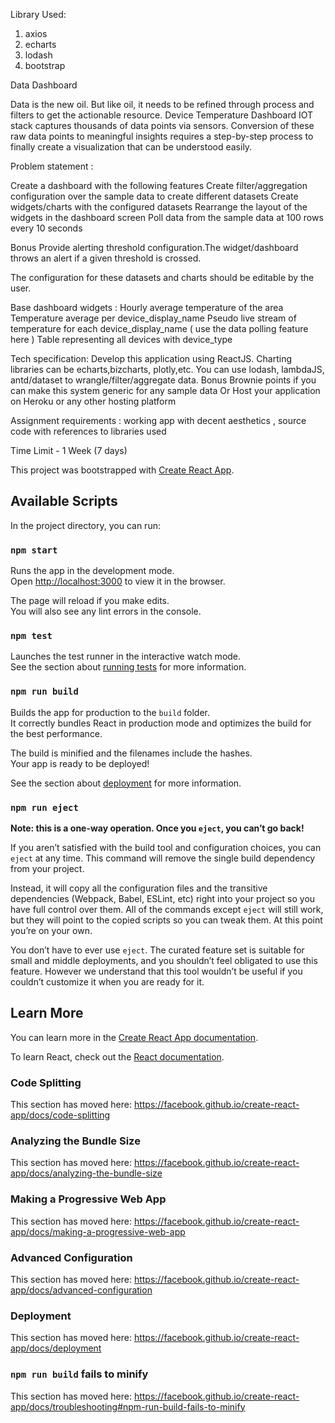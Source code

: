 Library Used: 

1. axios
2. echarts
3. lodash
4. bootstrap

Data Dashboard

Data is the new oil. But like oil, it needs to be refined through process and filters to get the actionable resource. Device Temperature Dashboard IOT stack captures thousands of data points via sensors. Conversion of these raw data points to meaningful insights requires a step-by-step process to finally create a visualization that can be understood easily. 

Problem statement :

Create a dashboard with the following features 
Create filter/aggregation configuration over the sample data to create different datasets
Create widgets/charts with the configured datasets
Rearrange the layout of the widgets in the dashboard screen
Poll data from the sample data at 100 rows every 10 seconds

Bonus
Provide alerting threshold configuration.The widget/dashboard throws an alert if a given threshold is crossed.

The configuration for these datasets and charts should be editable by the user. 

Base dashboard widgets :
Hourly average temperature of the area
Temperature average per device_display_name
Pseudo live stream of temperature for each device_display_name ( use the data polling feature here )
Table representing all devices with device_type

Tech specification:
Develop this application using ReactJS.
Charting libraries can be echarts,bizcharts, plotly,etc.
You can use lodash, lambdaJS, antd/dataset to wrangle/filter/aggregate data.
Bonus 
Brownie points if you can make this system generic for any sample data
Or
Host your application on Heroku or any other hosting platform

Assignment requirements : working app with decent aesthetics , source code with references to libraries used

Time Limit - 1 Week (7 days)



This project was bootstrapped with [Create React App](https://github.com/facebook/create-react-app).

## Available Scripts

In the project directory, you can run:

### `npm start`

Runs the app in the development mode.<br />
Open [http://localhost:3000](http://localhost:3000) to view it in the browser.

The page will reload if you make edits.<br />
You will also see any lint errors in the console.

### `npm test`

Launches the test runner in the interactive watch mode.<br />
See the section about [running tests](https://facebook.github.io/create-react-app/docs/running-tests) for more information.

### `npm run build`

Builds the app for production to the `build` folder.<br />
It correctly bundles React in production mode and optimizes the build for the best performance.

The build is minified and the filenames include the hashes.<br />
Your app is ready to be deployed!

See the section about [deployment](https://facebook.github.io/create-react-app/docs/deployment) for more information.

### `npm run eject`

**Note: this is a one-way operation. Once you `eject`, you can’t go back!**

If you aren’t satisfied with the build tool and configuration choices, you can `eject` at any time. This command will remove the single build dependency from your project.

Instead, it will copy all the configuration files and the transitive dependencies (Webpack, Babel, ESLint, etc) right into your project so you have full control over them. All of the commands except `eject` will still work, but they will point to the copied scripts so you can tweak them. At this point you’re on your own.

You don’t have to ever use `eject`. The curated feature set is suitable for small and middle deployments, and you shouldn’t feel obligated to use this feature. However we understand that this tool wouldn’t be useful if you couldn’t customize it when you are ready for it.

## Learn More

You can learn more in the [Create React App documentation](https://facebook.github.io/create-react-app/docs/getting-started).

To learn React, check out the [React documentation](https://reactjs.org/).

### Code Splitting

This section has moved here: https://facebook.github.io/create-react-app/docs/code-splitting

### Analyzing the Bundle Size

This section has moved here: https://facebook.github.io/create-react-app/docs/analyzing-the-bundle-size

### Making a Progressive Web App

This section has moved here: https://facebook.github.io/create-react-app/docs/making-a-progressive-web-app

### Advanced Configuration

This section has moved here: https://facebook.github.io/create-react-app/docs/advanced-configuration

### Deployment

This section has moved here: https://facebook.github.io/create-react-app/docs/deployment

### `npm run build` fails to minify

This section has moved here: https://facebook.github.io/create-react-app/docs/troubleshooting#npm-run-build-fails-to-minify
